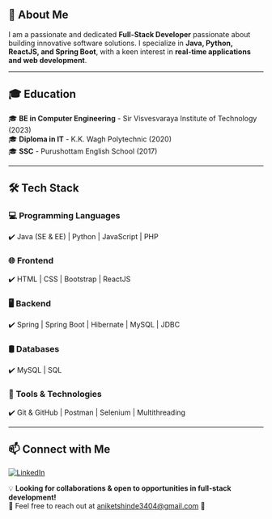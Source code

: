 
## 🚀 About Me  
I am a passionate and dedicated **Full-Stack Developer** passionate about building innovative software solutions. I specialize in **Java, Python, ReactJS, and Spring Boot**, with a keen interest in **real-time applications and web development**. 

---

## 🎓 Education  

🎓 **BE in Computer Engineering** - Sir Visvesvaraya Institute of Technology (2023)  
🎓 **Diploma in IT** - K.K. Wagh Polytechnic (2020)  
🎓 **SSC** - Purushottam English School (2017)

---

## 🛠️ Tech Stack  

### **💻 Programming Languages**  
✔️ Java (SE & EE) | Python | JavaScript | PHP  

### **🌐 Frontend**  
✔️ HTML | CSS | Bootstrap | ReactJS  

### **🖥️ Backend**  
✔️ Spring | Spring Boot | Hibernate | MySQL | JDBC  

### **🛢️ Databases**  
✔️ MySQL | SQL  

### **🔧 Tools & Technologies**  
✔️ Git & GitHub | Postman | Selenium | Multithreading

---

## 📫 Connect with Me  

[![LinkedIn](https://img.shields.io/badge/LinkedIn-Connect-blue?style=flat&logo=linkedin)](https://www.linkedin.com/in/aniket-shinde07)

💡 **Looking for collaborations & open to opportunities in full-stack development!**  
📩 Feel free to reach out at aniketshinde3404@gmail.com 🚀 
